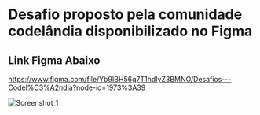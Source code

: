 # Desafio proposto pela comunidade codelândia disponibilizado no Figma

## Link Figma Abaixo
https://www.figma.com/file/Yb9IBH56g7T1hdIyZ3BMNO/Desafios---Codel%C3%A2ndia?node-id=1973%3A39


![Screenshot_1](https://user-images.githubusercontent.com/102332042/182515967-82c9517c-0797-4c4d-8b8f-10044dd4ddc7.png)
